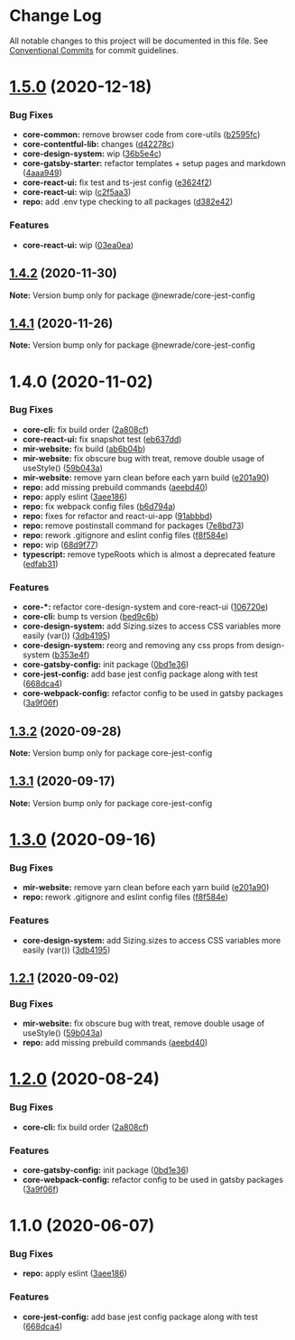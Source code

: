 # Change Log

All notable changes to this project will be documented in this file.
See [Conventional Commits](https://conventionalcommits.org) for commit guidelines.

# [1.5.0](https://github.com/newrade/newrade-core/tree/master/packages/core-yo-generator/compare/@newrade/core-jest-config@1.4.2...@newrade/core-jest-config@1.5.0) (2020-12-18)

### Bug Fixes

- **core-common:** remove browser code from core-utils ([b2595fc](https://github.com/newrade/newrade-core/tree/master/packages/core-yo-generator/commit/b2595fcc496d8876b0f658592a66659840d1ec92))
- **core-contentful-lib:** changes ([d42278c](https://github.com/newrade/newrade-core/tree/master/packages/core-yo-generator/commit/d42278c313ec5ca24a450536f7dc9b624a6d2fc1))
- **core-design-system:** wip ([36b5e4c](https://github.com/newrade/newrade-core/tree/master/packages/core-yo-generator/commit/36b5e4cb0bbc348a862cc396e74c76aa1a388356))
- **core-gatsby-starter:** refactor templates + setup pages and markdown ([4aaa949](https://github.com/newrade/newrade-core/tree/master/packages/core-yo-generator/commit/4aaa949750c94a939b35767f2bd3fb20b8fb2614))
- **core-react-ui:** fix test and ts-jest config ([e3624f2](https://github.com/newrade/newrade-core/tree/master/packages/core-yo-generator/commit/e3624f2929c437fb49ed5eec0c580171308a29aa))
- **core-react-ui:** wip ([c2f5aa3](https://github.com/newrade/newrade-core/tree/master/packages/core-yo-generator/commit/c2f5aa388845dd6b99e065a26aaf0707fb2711b1))
- **repo:** add .env type checking to all packages ([d382e42](https://github.com/newrade/newrade-core/tree/master/packages/core-yo-generator/commit/d382e42e2dcfbff0b635b4aa1f2c04e56deda4d7))

### Features

- **core-react-ui:** wip ([03ea0ea](https://github.com/newrade/newrade-core/tree/master/packages/core-yo-generator/commit/03ea0eac2447243b30e168a4ab689e431abcb9dd))

## [1.4.2](https://github.com/newrade/newrade-core/tree/master/packages/core-yo-generator/compare/@newrade/core-jest-config@1.4.1...@newrade/core-jest-config@1.4.2) (2020-11-30)

**Note:** Version bump only for package @newrade/core-jest-config

## [1.4.1](https://github.com/newrade/newrade-core/tree/master/packages/core-yo-generator/compare/@newrade/core-jest-config@1.4.0...@newrade/core-jest-config@1.4.1) (2020-11-26)

**Note:** Version bump only for package @newrade/core-jest-config

# 1.4.0 (2020-11-02)

### Bug Fixes

- **core-cli:** fix build order ([2a808cf](https://github.com/newrade/newrade-core/tree/master/packages/core-yo-generator/commit/2a808cff54bf9eb5af44a4cf7153eb43211069c6))
- **core-react-ui:** fix snapshot test ([eb637dd](https://github.com/newrade/newrade-core/tree/master/packages/core-yo-generator/commit/eb637dd635943e09ffd5cf25ecf13bf548038752))
- **mir-website:** fix build ([ab6b04b](https://github.com/newrade/newrade-core/tree/master/packages/core-yo-generator/commit/ab6b04b26868fa94741c9a28de7c9ff0b1981ec4))
- **mir-website:** fix obscure bug with treat, remove double usage of useStyle() ([59b043a](https://github.com/newrade/newrade-core/tree/master/packages/core-yo-generator/commit/59b043a8163318a32ea28c5b280d446ab7d291ab))
- **mir-website:** remove yarn clean before each yarn build ([e201a90](https://github.com/newrade/newrade-core/tree/master/packages/core-yo-generator/commit/e201a90373e98a1efd21f26e977a479e755f5c07))
- **repo:** add missing prebuild commands ([aeebd40](https://github.com/newrade/newrade-core/tree/master/packages/core-yo-generator/commit/aeebd4009243fbbd1ce1473a31dcb26299b41121))
- **repo:** apply eslint ([3aee186](https://github.com/newrade/newrade-core/tree/master/packages/core-yo-generator/commit/3aee186dc3fb60867c640287a9a08297eef5eefd))
- **repo:** fix webpack config files ([b6d794a](https://github.com/newrade/newrade-core/tree/master/packages/core-yo-generator/commit/b6d794a6e2db73b7033f109e179e91147c87f881))
- **repo:** fixes for refactor and react-ui-app ([91abbbd](https://github.com/newrade/newrade-core/tree/master/packages/core-yo-generator/commit/91abbbd1ee9fd658b3e02c016313292e88f19af0))
- **repo:** remove postinstall command for packages ([7e8bd73](https://github.com/newrade/newrade-core/tree/master/packages/core-yo-generator/commit/7e8bd73bcec5877233de0770becf757d8cb7787a))
- **repo:** rework .gitignore and eslint config files ([f8f584e](https://github.com/newrade/newrade-core/tree/master/packages/core-yo-generator/commit/f8f584e5fbdcfa87e79a2b3d53780e40b51ea8c0))
- **repo:** wip ([68d9f77](https://github.com/newrade/newrade-core/tree/master/packages/core-yo-generator/commit/68d9f77225d5b7eae54f195f34a206f8b9f0e3ac))
- **typescript:** remove typeRoots which is almost a deprecated feature ([edfab31](https://github.com/newrade/newrade-core/tree/master/packages/core-yo-generator/commit/edfab31f34f518881c56fea74aa83331957ddcaf))

### Features

- **core-\*:** refactor core-design-system and core-react-ui ([106720e](https://github.com/newrade/newrade-core/tree/master/packages/core-yo-generator/commit/106720e4214f6491beac76c23977f5d52c1cd058))
- **core-cli:** bump ts version ([bed9c6b](https://github.com/newrade/newrade-core/tree/master/packages/core-yo-generator/commit/bed9c6b049879f9f10e35b000cf3640d34f447d3))
- **core-design-system:** add Sizing.sizes to access CSS variables more easily (var()) ([3db4195](https://github.com/newrade/newrade-core/tree/master/packages/core-yo-generator/commit/3db41956b5a91b05f0f2651472a0cbbd4dd826cc))
- **core-design-system:** reorg and removing any css props from design-system ([b353e4f](https://github.com/newrade/newrade-core/tree/master/packages/core-yo-generator/commit/b353e4f47107dc3b1e4ff363b600033655acd044))
- **core-gatsby-config:** init package ([0bd1e36](https://github.com/newrade/newrade-core/tree/master/packages/core-yo-generator/commit/0bd1e368093067c80011e8f9d9e0ecd295dc2766))
- **core-jest-config:** add base jest config package along with test ([668dca4](https://github.com/newrade/newrade-core/tree/master/packages/core-yo-generator/commit/668dca4388008d859e7c2f7c02b9457cae481ee5))
- **core-webpack-config:** refactor config to be used in gatsby packages ([3a9f06f](https://github.com/newrade/newrade-core/tree/master/packages/core-yo-generator/commit/3a9f06fa246ab8b5b2b595295f02aaac5b2da86e))

## [1.3.2](https://github.com/newrade/newrade-core/tree/master/packages/core-yo-generator/compare/core-jest-config@1.3.1...core-jest-config@1.3.2) (2020-09-28)

**Note:** Version bump only for package core-jest-config

## [1.3.1](https://github.com/newrade/newrade-core/tree/master/packages/core-yo-generator/compare/core-jest-config@1.3.0...core-jest-config@1.3.1) (2020-09-17)

**Note:** Version bump only for package core-jest-config

# [1.3.0](https://github.com/newrade/newrade-core/tree/master/packages/core-yo-generator/compare/core-jest-config@1.2.1...core-jest-config@1.3.0) (2020-09-16)

### Bug Fixes

- **mir-website:** remove yarn clean before each yarn build ([e201a90](https://github.com/newrade/newrade-core/tree/master/packages/core-yo-generator/commit/e201a90373e98a1efd21f26e977a479e755f5c07))
- **repo:** rework .gitignore and eslint config files ([f8f584e](https://github.com/newrade/newrade-core/tree/master/packages/core-yo-generator/commit/f8f584e5fbdcfa87e79a2b3d53780e40b51ea8c0))

### Features

- **core-design-system:** add Sizing.sizes to access CSS variables more easily (var()) ([3db4195](https://github.com/newrade/newrade-core/tree/master/packages/core-yo-generator/commit/3db41956b5a91b05f0f2651472a0cbbd4dd826cc))

## [1.2.1](https://github.com/newrade/newrade-core/tree/master/packages/core-yo-generator/compare/core-jest-config@1.2.0...core-jest-config@1.2.1) (2020-09-02)

### Bug Fixes

- **mir-website:** fix obscure bug with treat, remove double usage of useStyle() ([59b043a](https://github.com/newrade/newrade-core/tree/master/packages/core-yo-generator/commit/59b043a8163318a32ea28c5b280d446ab7d291ab))
- **repo:** add missing prebuild commands ([aeebd40](https://github.com/newrade/newrade-core/tree/master/packages/core-yo-generator/commit/aeebd4009243fbbd1ce1473a31dcb26299b41121))

# [1.2.0](https://github.com/newrade/newrade-core/tree/master/packages/core-yo-generator/compare/core-jest-config@1.1.0...core-jest-config@1.2.0) (2020-08-24)

### Bug Fixes

- **core-cli:** fix build order ([2a808cf](https://github.com/newrade/newrade-core/tree/master/packages/core-yo-generator/commit/2a808cff54bf9eb5af44a4cf7153eb43211069c6))

### Features

- **core-gatsby-config:** init package ([0bd1e36](https://github.com/newrade/newrade-core/tree/master/packages/core-yo-generator/commit/0bd1e368093067c80011e8f9d9e0ecd295dc2766))
- **core-webpack-config:** refactor config to be used in gatsby packages ([3a9f06f](https://github.com/newrade/newrade-core/tree/master/packages/core-yo-generator/commit/3a9f06fa246ab8b5b2b595295f02aaac5b2da86e))

# 1.1.0 (2020-06-07)

### Bug Fixes

- **repo:** apply eslint ([3aee186](https://github.com/newrade/newrade-core/tree/master/packages/core-yo-generator/commit/3aee186dc3fb60867c640287a9a08297eef5eefd))

### Features

- **core-jest-config:** add base jest config package along with test ([668dca4](https://github.com/newrade/newrade-core/tree/master/packages/core-yo-generator/commit/668dca4388008d859e7c2f7c02b9457cae481ee5))
